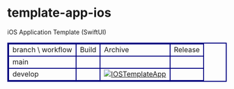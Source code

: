 # template-app-ios
iOS Application Template (SwiftUI)

<div style="margin:0px;padding:0px;" align="center">
  <table width="98%" style="border-collapse: collapse;border:2px double #000080;text-align:left;">
    <tbody>
      <tr>
        <td style="border:2px double #000080;text-align:left;">branch \ workflow</td>
        <td style="border:2px double #000080;text-align:left;">Build</td>
        <td style="border:2px double #000080;text-align:left;">Archive</td>
        <td style="border:2px double #000080;text-align:left;">Release</td>
      </tr>
      <tr>
        <td style="border:2px double #000080;text-align:left;">main</td>
        <td style="border:2px double #000080;text-align:left;">&nbsp;</td>
        <td style="border:2px double #000080;text-align:left;">&nbsp;</td>
        <td style="border:2px double #000080;text-align:left;">&nbsp;</td>
      </tr>
      <tr>
        <td style="border:2px double #000080;text-align:left;">develop</td>
        <td style="border:2px double #000080;text-align:left;">&nbsp;</td>
        <td style="border:2px double #000080;text-align:left;">
          <a href="https://github.com/shilokuma-inc/template-app-ios/actions/workflows/archive-develop.yml">
            <img src="https://github.com/shilokuma-inc/template-app-ios/actions/workflows/archive-develop.yml/badge.svg" alt="IOSTemplateApp">
          </a>
        </td>
        <td style="border:2px double #000080;text-align:left;">&nbsp;</td>
      </tr>
    </tbody>
  </table>
</div>
